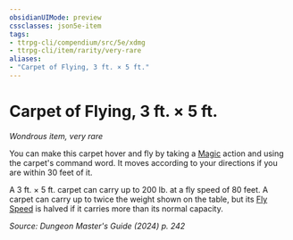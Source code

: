 ```yaml
---
obsidianUIMode: preview
cssclasses: json5e-item
tags:
- ttrpg-cli/compendium/src/5e/xdmg
- ttrpg-cli/item/rarity/very-rare
aliases: 
- "Carpet of Flying, 3 ft. × 5 ft."
---
```

# Carpet of Flying, 3 ft. × 5 ft.
*Wondrous item, very rare*  



You can make this carpet hover and fly by taking a [Magic](2-Mechanics/CLI/rules/actions.md#Magic) action and using the carpet's command word. It moves according to your directions if you are within 30 feet of it.

A 3 ft. × 5 ft. carpet can carry up to 200 lb. at a fly speed of 80 feet. A carpet can carry up to twice the weight shown on the table, but its [Fly Speed](2-Mechanics/CLI/rules/variant-rules/fly-speed-xphb.md) is halved if it carries more than its normal capacity.

*Source: Dungeon Master's Guide (2024) p. 242*